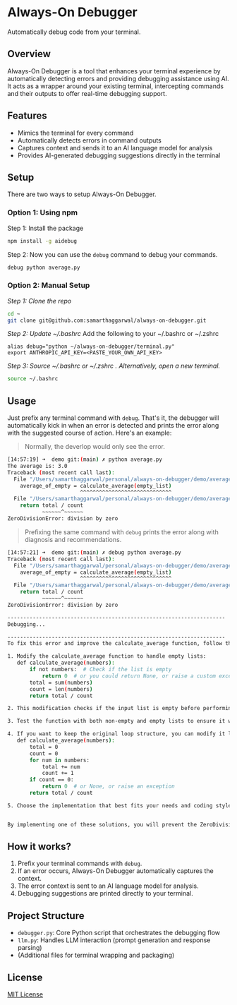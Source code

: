 # Always-On Debugger

Automatically debug code from your terminal.

## Overview

Always-On Debugger is a tool that enhances your terminal experience by automatically detecting errors and providing debugging assistance using AI. It acts as a wrapper around your existing terminal, intercepting commands and their outputs to offer real-time debugging support.

## Features

- Mimics the terminal for every command
- Automatically detects errors in command outputs
- Captures context and sends it to an AI language model for analysis
- Provides AI-generated debugging suggestions directly in the terminal

## Setup
There are two ways to setup Always-On Debugger.

### Option 1: Using npm

Step 1: Install the package
```bash
npm install -g aidebug
```

Step 2: Now you can use the `debug` command to debug your commands.
```bash
debug python average.py
```

### Option 2: Manual Setup
_Step 1: Clone the repo_
```bash
cd ~
git clone git@github.com:samarthaggarwal/always-on-debugger.git
```

_Step 2: Update ~/.bashrc_
Add the following to your ~/.bashrc or ~/.zshrc
```
alias debug="python ~/always-on-debugger/terminal.py"
export ANTHROPIC_API_KEY=<PASTE_YOUR_OWN_API_KEY>
```

_Step 3: Source ~/.bashrc or ~/.zshrc . Alternatively, open a new terminal._
```bash
source ~/.bashrc
```

## Usage

Just prefix any terminal command with `debug`. That's it, the debugger will automatically kick in when an error is detected and prints the error along with the suggested course of action. Here's an example:

> Normally, the deverlop would only see the error.
```bash
[14:57:19] ➜  demo git:(main) ✗ python average.py
The average is: 3.0
Traceback (most recent call last):
  File "/Users/samarthaggarwal/personal/always-on-debugger/demo/average.py", line 15, in <module>
    average_of_empty = calculate_average(empty_list)
                       ^^^^^^^^^^^^^^^^^^^^^^^^^^^^^
  File "/Users/samarthaggarwal/personal/always-on-debugger/demo/average.py", line 7, in calculate_average
    return total / count
           ~~~~~~^~~~~~~
ZeroDivisionError: division by zero
```

> Prefixing the same command with `debug` prints the error along with diagnosis and recommendations.

```bash
[14:57:21] ➜  demo git:(main) ✗ debug python average.py
Traceback (most recent call last):
  File "/Users/samarthaggarwal/personal/always-on-debugger/demo/average.py", line 15, in <module>
    average_of_empty = calculate_average(empty_list)
                       ^^^^^^^^^^^^^^^^^^^^^^^^^^^^^
  File "/Users/samarthaggarwal/personal/always-on-debugger/demo/average.py", line 7, in calculate_average
    return total / count
           ~~~~~~^~~~~~~
ZeroDivisionError: division by zero

---------------------------------------------------------------------
Debugging...

---------------------------------------------------------------------
To fix this error and improve the calculate_average function, follow these steps:

1. Modify the calculate_average function to handle empty lists:
   def calculate_average(numbers):
       if not numbers:  # Check if the list is empty
           return 0  # or you could return None, or raise a custom exception
       total = sum(numbers)
       count = len(numbers)
       return total / count

2. This modification checks if the input list is empty before performing any calculations. If it is empty, it returns 0 (or you could choose to return None or raise a custom exception, depending on how you want to handle this case).

3. Test the function with both non-empty and empty lists to ensure it works correctly in all cases.

4. If you want to keep the original loop structure, you can modify it like this:
   def calculate_average(numbers):
       total = 0
       count = 0
       for num in numbers:
           total += num
           count += 1
       if count == 0:
           return 0  # or None, or raise an exception
       return total / count

5. Choose the implementation that best fits your needs and coding style.


By implementing one of these solutions, you will prevent the ZeroDivisionError and handle empty lists gracefully.
```

## How it works?
1. Prefix your terminal commands with `debug`.
2. If an error occurs, Always-On Debugger automatically captures the context.
3. The error context is sent to an AI language model for analysis.
4. Debugging suggestions are printed directly to your terminal.

## Project Structure

- `debugger.py`: Core Python script that orchestrates the debugging flow
- `llm.py`: Handles LLM interaction (prompt generation and response parsing)
- (Additional files for terminal wrapping and packaging)

## License

[MIT License](LICENSE)